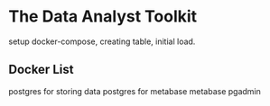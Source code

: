# The Data Analyst Toolkit

setup docker-compose, creating table, initial load.

## Docker List
postgres for storing data
postgres for metabase
metabase
pgadmin



